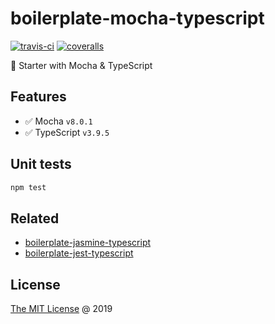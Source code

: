 # boilerplate-mocha-typescript

[![travis-ci](https://api.travis-ci.org/piecioshka/boilerplate-mocha-typescript.svg?branch=master)](https://travis-ci.org/piecioshka/boilerplate-mocha-typescript)
[![coveralls](https://coveralls.io/repos/github/piecioshka/boilerplate-mocha-typescript/badge.svg?branch=master)](https://coveralls.io/github/piecioshka/boilerplate-mocha-typescript?branch=master)

🍴 Starter with Mocha & TypeScript

## Features

* :white_check_mark: Mocha `v8.0.1`
* :white_check_mark: TypeScript `v3.9.5`

## Unit tests

```bash
npm test
```

## Related

* [boilerplate-jasmine-typescript](https://github.com/piecioshka/boilerplate-jasmine-typescript)
* [boilerplate-jest-typescript](https://github.com/piecioshka/boilerplate-jest-typescript)

## License

[The MIT License](http://piecioshka.mit-license.org) @ 2019

